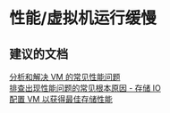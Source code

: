 <properties
    pageTitle="performance/slow virtual machine"
    description="性能/虚拟机运行缓慢"
    service="microsoft.classiccompute"
    resource="virtualmachines"
    authors="kasparks"
    displayOrder=""
    selfHelpType="generic"
    supportTopicIds="32411877"
    resourceTags=""
    productPesIds="14749"
    cloudEnvironments="public"
/>


# 性能/虚拟机运行缓慢

## **建议的文档**
[分析和解决 VM 的常见性能问题](https://support.microsoft.com/kb/3150851)<br>
[排查出现性能问题的常见根本原因 - 存储 IO](http://go.microsoft.com/fwlink/?LinkId=698284)<br>
[配置 VM 以获得最佳存储性能](http://go.microsoft.com/fwlink/?LinkId=698475)



<!--HONumber=Jul16_HO2-->


